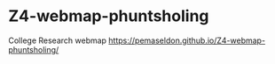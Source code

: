 # Z4-webmap-phuntsholing
College Research webmap 
https://pemaseldon.github.io/Z4-webmap-phuntsholing/
